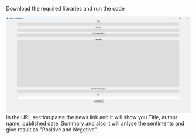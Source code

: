 Download the required libraries and run the code

![Interface](image.png)
In the URL section paste the news link and it will show you Title, author name, published date, Summary and also it will anlyse the sentiments and give result as "Positive and Negetive".

